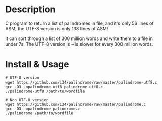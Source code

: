 # Description
C program to return a list of palindromes in file, and it's only 56 lines of ASM; the UTF-8 version is only 138 lines of ASM!

It can sort through a list of 300 million words and write them to a file in under 7s. The UTF-8 version is ~1s slower for every 300 million words.

# Install & Usage
```
# UTF-8 version
wget https://github.com/i34/palindrome/raw/master/palindrome-utf8.c
gcc -O3 -opalindrome-utf8 palindrome-utf8.c
./palindrome-utf8 /path/to/wordfile

# Non UTF-8 version
wget https://github.com/i34/palindrome/raw/master/palindrome.c
gcc -O3 -opalindrome palindrome.c
./palindrome /path/to/wordfile
```

